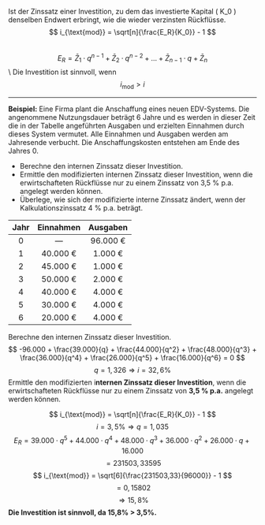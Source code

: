 Ist der Zinssatz einer Investition, zu dem das investierte Kapital \( K_0 \) denselben Endwert erbringt, wie die wieder verzinsten Rückflüsse. 
$$
i_{\text{mod}} = \sqrt[n]{\frac{E_R}{K_0}} - 1 
$$\
 $$ 
E_R = \bar{Z}_1 \cdot q^{n-1} + \bar{Z}_2 \cdot q^{n-2} + \ldots + \bar{Z}_{n-1} \cdot q + \bar{Z}_n 
$$\ 
Die Investition ist sinnvoll, wenn 
$$
i_{\text{mod}} > i
$$
___
**Beispiel:** Eine Firma plant die Anschaffung eines neuen EDV-Systems. Die angenommene Nutzungsdauer beträgt 6 Jahre und es werden in dieser Zeit die in der Tabelle angeführten Ausgaben und erzielten Einnahmen durch dieses System vermutet. Alle Einnahmen und Ausgaben werden am Jahresende verbucht. Die Anschaffungskosten entstehen am Ende des Jahres 0.

- Berechne den internen Zinssatz dieser Investition.
- Ermittle den modifizierten internen Zinssatz dieser Investition, wenn die erwirtschafteten Rückflüsse nur zu einem Zinssatz von 3,5 % p.a. angelegt werden können.
- Überlege, wie sich der modifizierte interne Zinssatz ändert, wenn der Kalkulationszinssatz 4 % p.a. beträgt.

| Jahr | Einnahmen | Ausgaben |
| :--: | :-------: | :------: |
|  0   |     —     | 96.000 € |
|  1   | 40.000 €  | 1.000 €  |
|  2   | 45.000 €  | 1.000 €  |
|  3   | 50.000 €  | 2.000 €  |
|  4   | 40.000 €  | 4.000 €  |
|  5   | 30.000 €  | 4.000 €  |
|  6   | 20.000 €  | 4.000 €  |

Berechne den internen Zinssatz dieser Investition.
$$
-96.000 + \frac{39.000}{q} + \frac{44.000}{q^2} + \frac{48.000}{q^3} + \frac{36.000}{q^4} + \frac{26.000}{q^5} + \frac{16.000}{q^6} = 0
$$
$$ q = 1,326 \Rightarrow i = 32,6\% $$
Ermittle den modifizierten i**nternen Zinssatz dieser Investition**, wenn die erwirtschafteten Rückflüsse nur zu einem Zinssatz von **3,5 % p.a.** angelegt werden können.

$$ i_{\text{mod}} = \sqrt[n]{\frac{E_R}{K_0}} - 1 $$
$$
i = 3,5\% \Rightarrow q = 1,035
$$
$$
E_R = 39.000 \cdot q^5 + 44.000 \cdot q^4 + 48.000 \cdot q^3 + 36.000 \cdot q^2 + 26.000 \cdot q + 16.000
$$
$$
= 231503,33595
$$
$$ i_{\text{mod}} = \sqrt[6]{\frac{231503,33}{96000}} - 1 $$ $$ = 0,15802 $$ $$ \Rightarrow 15,8\% $$
**Die Investition ist sinnvoll, da 15,8% > 3,5%.**

